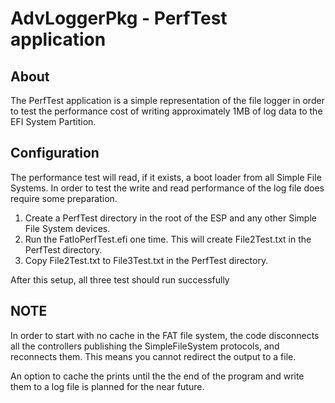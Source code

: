 # AdvLoggerPkg - PerfTest application

## About

The PerfTest application is a simple representation of the file logger in order to test the performance
cost of writing approximately 1MB of log data to the EFI System Partition.

## Configuration

The performance test will read, if it exists, a boot loader from all Simple File Systems.  In order to
test the write and read performance of the log file does require some preparation.

1. Create a PerfTest directory in the root of the ESP and any other Simple File System devices.
2. Run the FatIoPerfTest.efi one time.  This will create File2Test.txt in the PerfTest directory.
3. Copy File2Test.txt to File3Test.txt in the PerfTest directory.

After this setup, all three test should run successfully

## NOTE

In order to start with no cache in the FAT file system, the code disconnects all the controllers publishing
the SimpleFileSystem protocols, and reconnects them.  This means you cannot redirect the output to a file.

An option to cache the prints until the the end of the program and write them to a log file is planned
for the near future.
